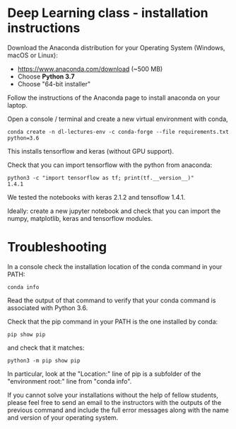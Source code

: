 # Deep Learning class - installation instructions

Download the Anaconda distribution for your Operating System
(Windows, macOS or Linux):

   - https://www.anaconda.com/download (~500 MB)
   - Choose **Python 3.7**
   - Choose "64-bit installer"

Follow the instructions of the Anaconda page to install anaconda
on your laptop.

Open a console / terminal and create a new virtual environment with conda,

    conda create -n dl-lectures-env -c conda-forge --file requirements.txt python=3.6

This installs tensorflow and keras (without GPU support).

Check that you can import tensorflow with the python from anaconda:

    python3 -c "import tensorflow as tf; print(tf.__version__)"
    1.4.1

We tested the notebooks with keras 2.1.2 and tensoflow 1.4.1.

Ideally: create a new jupyter notebook and check that you can import
the numpy, matplotlib, keras and tensorflow  modules.


# Troubleshooting 

In a console check the installation location of the conda command in
your PATH:

    conda info

Read the output of that command to verify that your conda command is
associated with Python 3.6.


Check that the pip command in your PATH is the one installed by conda:

    pip show pip

and check that it matches:

    python3 -m pip show pip

In particular, look at the "Location:" line of pip is a subfolder
of the "environment root:" line from "conda info".

If you cannot solve your installations without the help of fellow students,
please feel free to send an email to the instructors with the outputs of the
previous command and include the full error messages along with the name and
version of your operating system.

